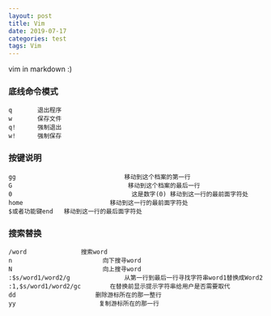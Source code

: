 ```yaml
---
layout: post
title: Vim
date: 2019-07-17
categories: test
tags: Vim 
---
```


vim in markdown :)

### 底线命令模式

```
q		退出程序
w		保存文件
q!		强制退出
w!		强制保存
```

### 按键说明

```
gg								移动到这个档案的第一行
G		 			 			 移动到这个档案的最后一行
0		 			  			  这是数字(0) 移动到这一行的最前面字符处
home		   				移动到这一行的最前面字符处
$或者功能键end	移动到这一行的最后面字符处
```

### 搜索替换

```
/word				搜索word
n						  向下搜寻word
N						  向上搜寻word
:$s/word1/word2/g				从第一行到最后一行寻找字符串word1替换成Word2
:1,$s/word1/word2/gc		在替换前显示提示字符串给用户是否需要取代
dd						删除游标所在的那一整行
yy						 复制游标所在的那一行

```

